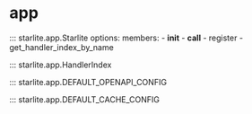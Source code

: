 # app

::: starlite.app.Starlite
    options:
        members:
            - __init__
            - __call__
            - register
            - get_handler_index_by_name

::: starlite.app.HandlerIndex

::: starlite.app.DEFAULT_OPENAPI_CONFIG

::: starlite.app.DEFAULT_CACHE_CONFIG
